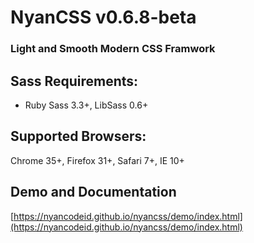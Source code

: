 # NyanCSS v0.6.8-beta
### Light and Smooth Modern CSS Framwork

## Sass Requirements:
- Ruby Sass 3.3+, LibSass 0.6+

## Supported Browsers:
Chrome 35+, Firefox 31+, Safari 7+, IE 10+

## Demo and Documentation
[https://nyancodeid.github.io/nyancss/demo/index.html](https://nyancodeid.github.io/nyancss/demo/index.html)